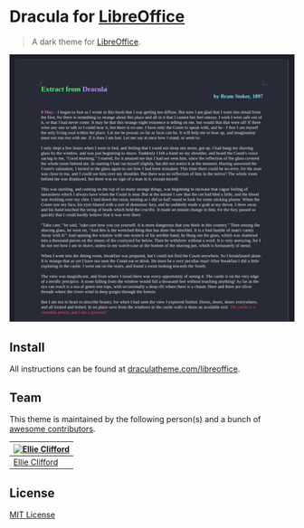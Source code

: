 # Dracula for [LibreOffice](https://www.libreoffice.org)

> A dark theme for [LibreOffice](https://www.libreoffice.org).

![Screenshot](./screenshot.png)

## Install

All instructions can be found at [draculatheme.com/libreoffice](https://draculatheme.com/libreoffice).

## Team

This theme is maintained by the following person(s) and a bunch of [awesome contributors](https://github.com/dracula/libreoffice/graphs/contributors).

[![Ellie Clifford](https://github.com/eleanor-clifford.png?size=100)](https://github.com/eleanor-clifford) |
--- |
[Ellie Clifford](https://github.com/eleanor-clifford) |

## License

[MIT License](./LICENSE)
